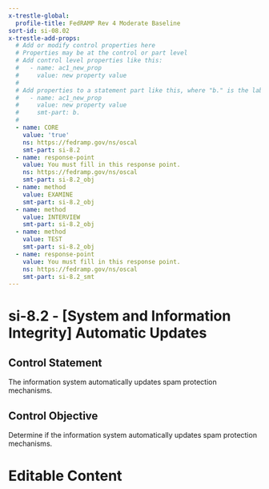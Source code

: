 ```yaml
---
x-trestle-global:
  profile-title: FedRAMP Rev 4 Moderate Baseline
sort-id: si-08.02
x-trestle-add-props:
  # Add or modify control properties here
  # Properties may be at the control or part level
  # Add control level properties like this:
  #   - name: ac1_new_prop
  #     value: new property value
  #
  # Add properties to a statement part like this, where "b." is the label of the target statement part
  #   - name: ac1_new_prop
  #     value: new property value
  #     smt-part: b.
  #
  - name: CORE
    value: 'true'
    ns: https://fedramp.gov/ns/oscal
    smt-part: si-8.2
  - name: response-point
    value: You must fill in this response point.
    ns: https://fedramp.gov/ns/oscal
    smt-part: si-8.2_obj
  - name: method
    value: EXAMINE
    smt-part: si-8.2_obj
  - name: method
    value: INTERVIEW
    smt-part: si-8.2_obj
  - name: method
    value: TEST
    smt-part: si-8.2_obj
  - name: response-point
    value: You must fill in this response point.
    ns: https://fedramp.gov/ns/oscal
    smt-part: si-8.2_smt
---
```


# si-8.2 - \[System and Information Integrity\] Automatic Updates

## Control Statement

The information system automatically updates spam protection mechanisms.

## Control Objective

Determine if the information system automatically updates spam protection mechanisms.

# Editable Content

<!-- Make additions and edits below -->
<!-- The above represents the contents of the control as received by the profile, prior to additions. -->
<!-- If the profile makes additions to the control, they will appear below. -->
<!-- The above markdown may not be edited but you may edit the content below, and/or introduce new additions to be made by the profile. -->
<!-- If there is a yaml header at the top, parameter values may be edited. Use --set-parameters to incorporate the changes during assembly. -->
<!-- The content here will then replace what is in the profile for this control, after running profile-assemble. -->
<!-- The added parts in the profile for this control are below.  You may edit them and/or add new ones. -->
<!-- Each addition must have a heading either of the form ## Control my_addition_name -->
<!-- or ## Part a. (where the a. refers to one of the control statement labels.) -->
<!-- "## Control" parts are new parts added after the statement part. -->
<!-- "## Part" parts are new parts added into the top-level statement part with that label. -->
<!-- Subparts may be added with nested hash levels of the form ### My Subpart Name -->
<!-- underneath the parent ## Control or ## Part being added -->
<!-- See https://ibm.github.io/compliance-trestle/tutorials/ssp_profile_catalog_authoring/ssp_profile_catalog_authoring for guidance. -->
